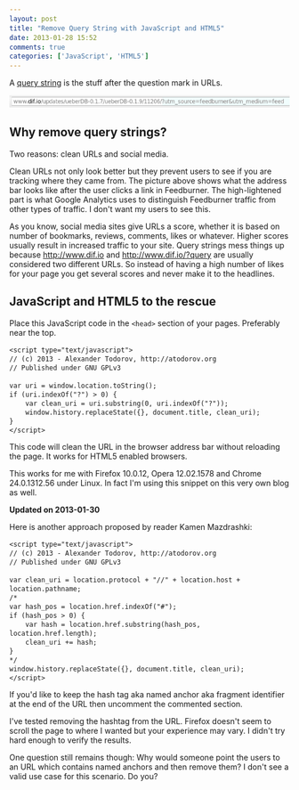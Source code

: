```yaml
---
layout: post
title: "Remove Query String with JavaScript and HTML5"
date: 2013-01-28 15:52
comments: true
categories: ['JavaScript', 'HTML5']
---
```


A [query string](http://en.wikipedia.org/wiki/Query_string) is the stuff after
the question mark in URLs.

!["URL with query string"](/images/url_w_qs.png)

Why remove query strings?
-------------------------

Two reasons: clean URLs and social media.

Clean URLs not only look better but they prevent users to see if you are tracking
where they came from. The picture above shows what the address bar
looks like after the user clicks a link in Feedburner. The high-lightened part is
what Google Analytics uses to distinguish Feedburner traffic from other types of
traffic. I don't want my users to see this.


As you know, social media sites give URLs a score, whether it is based on number of
bookmarks, reviews, comments, likes or whatever. Higher scores usually result in
increased traffic to your site. Query strings mess things up because <http://www.dif.io>
and <http://www.dif.io/?query> are usually considered two different URLs. So instead
of having a high number of likes for your page you get several scores and never
make it to the headlines.


JavaScript and HTML5 to the rescue
----------------------------------

Place this JavaScript code in the `<head>` section of your pages. Preferably near the top.

    <script type="text/javascript">
    // (c) 2013 - Alexander Todorov, http://atodorov.org
    // Published under GNU GPLv3

    var uri = window.location.toString();
    if (uri.indexOf("?") > 0) {
        var clean_uri = uri.substring(0, uri.indexOf("?"));
        window.history.replaceState({}, document.title, clean_uri);
    }
    </script>


This code will clean the URL in the browser address bar without reloading the page.
It works for HTML5 enabled browsers.

This works for me with 
Firefox 10.0.12, Opera 12.02.1578 and Chrome 24.0.1312.56 under Linux. In fact I'm
using this snippet on this very own blog as well.


**Updated on 2013-01-30**

Here is another approach proposed by reader Kamen Mazdrashki: 

    <script type="text/javascript">
    // (c) 2013 - Alexander Todorov, http://atodorov.org
    // Published under GNU GPLv3

    var clean_uri = location.protocol + "//" + location.host + location.pathname;
    /*
    var hash_pos = location.href.indexOf("#");
    if (hash_pos > 0) {
        var hash = location.href.substring(hash_pos, location.href.length);
        clean_uri += hash;
    }
    */
    window.history.replaceState({}, document.title, clean_uri);
    </script>

If you'd like to keep the hash tag aka named anchor aka fragment identifier at the end of the URL
then uncomment the commented section.

I've tested removing the hashtag from the URL. Firefox doesn't seem to scroll the page
to where I wanted but your experience may vary. I didn't try hard enough to
verify the results.

One question still remains though: Why would someone point the users to an URL which contains
named anchors and then remove them? I don't see a valid use case for this scenario. Do you?



